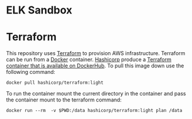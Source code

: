 # ELK Sandbox

# Terraform
This repository uses [Terraform](https://www.terraform.io) to provision AWS infrastructure. Terraform can be run from a [Docker](https://www.docker.com) container. [Hashicorp](https://www.hashicorp.com) produce a [Terraform container that is available on DockerHub](https://hub.docker.com/r/hashicorp/terraform/). To pull this image down use the following command: 
```
docker pull hashicorp/terraform:light
```
To run the container mount the current directory in the container and pass the container mount to the terraform command:
```
docker run --rm  -v $PWD:/data hashicorp/terraform:light plan /data
```
